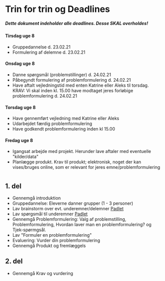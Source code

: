 
# Trin for trin og Deadlines

##### Dette dokument indeholder alle deadlines. Desse **SKAL** overholdes! 

#### Tirsdag uge 8
* Gruppedannelse            d. 23.02.21
* Formulering af delemne    d. 23.02.21

#### Onsdag uge 8
* Danne spørgsmål (problemstillinger) d. 24.02.21
* Påbegyndt formulering af problemformulering d. 24.02.21
* Have aftalt vejledningstid med enten Katrine eller Aleks til torsdag. KRAV: Vi skal inden kl. 15.00 have modtaget jeres forløbige problemformulering d. 24.02.21

#### Torsdag uge 8
* Have gennemført vejledning med Katrine eller Aleks
* Udarbejdet færdig problemformulering
* Have godkendt problemformulering inden kl 15.00


#### Fredag uge 8 
* Igangsat arbejde med projekt. Herunder lave aftaler med eventuelle "kilder/data"
* Planlægge produkt. Krav til produkt; elektronisk, noget der kan vises/bruges online, som er relevant for jeres emne/problemformulering


# 

## 1. del
-    Gennemgå introduktion
-    Gruppedannelse: Eleverne danner grupper (1 - 3 personer)
-    Lav brainstorm over evt. underemner/delemner [Padlet](https://padlet.com/aleks_holland_johansen1/vlk0iv9kro2wz13b)
-    Lav spørgsmål til underemner [Padlet](https://padlet.com/aleks_holland_johansen1/vlk0iv9kro2wz13b)
-    Gennemgå Problemformulering: Valg af problemstilling, Problemformulering, Hvordan laver man en problemformulering? og Tjek-spørmgsål.
-    Lav "Formuler en problemformulering"
-    Evaluering: Vurder din problemformulering
-    Gennemgå Produkt og fremlæggels

## 2. del
-    Gennemgå Krav og vurdering
